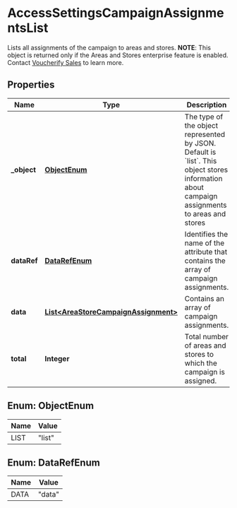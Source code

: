 

# AccessSettingsCampaignAssignmentsList

Lists all assignments of the campaign to areas and stores.  **NOTE**: This object is returned only if the Areas and Stores enterprise feature is enabled. Contact [Voucherify Sales](https://www.voucherify.io/contact-sales) to learn more.

## Properties

| Name | Type | Description |
|------------ | ------------- | ------------- |
|**_object** | [**ObjectEnum**](#ObjectEnum) | The type of the object represented by JSON. Default is &#x60;list&#x60;. This object stores information about campaign assignments to areas and stores |
|**dataRef** | [**DataRefEnum**](#DataRefEnum) | Identifies the name of the attribute that contains the array of campaign assignments. |
|**data** | [**List&lt;AreaStoreCampaignAssignment&gt;**](AreaStoreCampaignAssignment.md) | Contains an array of campaign assignments. |
|**total** | **Integer** | Total number of areas and stores to which the campaign is assigned. |



## Enum: ObjectEnum

| Name | Value |
|---- | -----|
| LIST | &quot;list&quot; |



## Enum: DataRefEnum

| Name | Value |
|---- | -----|
| DATA | &quot;data&quot; |



